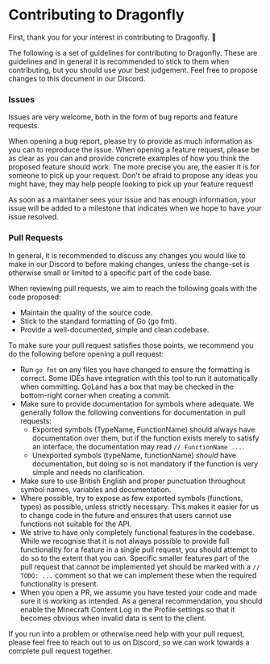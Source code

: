 # Contributing to Dragonfly

First, thank you for your interest in contributing to Dragonfly. :tada:

The following is a set of guidelines for contributing to Dragonfly. These are guidelines and in
general it is recommended to stick to them when contributing, but you should use your best
judgement. Feel free to propose changes to this document in our Discord.

### Issues
Issues are very welcome, both in the form of bug reports and feature requests. 

When opening a bug report, please try to provide as much information as you can to reproduce the issue. When opening a 
feature request, please be as clear as you can and provide concrete examples of how you think the proposed feature 
should work. The more precise you are, the easier it is for someone to pick up your request. Don't be afraid to propose
any ideas you might have, they may help people looking to pick up your feature request!

As soon as a maintainer sees your issue and has enough information, your issue will be added to a milestone that
indicates when we hope to have your issue resolved.

### Pull Requests
In general, it is recommended to discuss any changes you would like to make in our Discord to
before making changes, unless the change-set is otherwise small or limited to a specific part of
the code base.

When reviewing pull requests, we aim to reach the following goals with the code proposed:
* Maintain the quality of the source code.
* Stick to the standard formatting of Go (go fmt).
* Provide a well-documented, simple and clean codebase.

To make sure your pull request satisfies those points, we recommend you do the following before
opening a pull request:
* Run `go fmt` on any files you have changed to ensure the formatting is correct. Some IDEs have
  integration with this tool to run it automatically when committing. GoLand has a box that may be
  checked in the bottom-right corner when creating a commit.
* Make sure to provide documentation for symbols where adequate. We generally follow the following
  conventions for documentation in pull requests:
  - Exported symbols (TypeName, FunctionName) should always have documentation over them, but if
    the function exists merely to satisfy an interface, the documentation may read 
    `// FunctionName ...`.
  - Unexported symbols (typeName, functionName) _should_ have documentation, but doing so is not
    mandatory if the function is very simple and needs no clarification.
* Make sure to use British English and proper punctuation throughout symbol names, variables and
  documentation.
* Where possible, try to expose as few exported symbols (functions, types) as possible, unless 
  strictly necessary. This makes it easier for us to change code in the future and ensures that 
  users cannot use functions not suitable for the API.
* We strive to have only completely functional features in the codebase. While we recognise that
  it is not always possible to provide full functionality for a feature in a single pull request,
  you should attempt to do so to the extent that you can. Specific smaller features part of the
  pull request that cannot be implemented yet should be marked with a `// TODO: ...` comment so
  that we can implement these when the required functionality is present.
* When you open a PR, we assume you have tested your code and made sure it is working as intended.
  As a general recommendation, you should enable the Minecraft Content Log in the Profile settings
  so that it becomes obvious when invalid data is sent to the client.
  
If you run into a problem or otherwise need help with your pull request, please feel free to reach
out to us on Discord, so we can work towards a complete pull request together.
